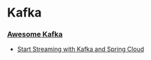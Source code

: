 # Kafka
### [Awesome Kafka](https://github.com/infoslack/awesome-kafka)
* [Start Streaming with Kafka and Spring Cloud](http://www.beeworks.be/blog/2016/start-streaming-kafka-spring-cloud.html)
